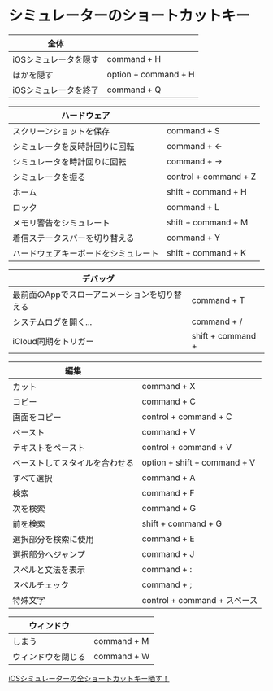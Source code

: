 # シミュレーターのショートカットキー

|全体||
|---|---|
|iOSシミュレータを隠す|command + H|
|ほかを隠す|option + command + H|
|iOSシミュレータを終了|command + Q|

|ハードウェア||
|---|---|
|スクリーンショットを保存|command + S|
|シミュレータを反時計回りに回転|command + ←|
|シミュレータを時計回りに回転|command + →|
|シミュレータを振る|control + command + Z|
|ホーム|shift + command + H|
|ロック|command + L|
|メモリ警告をシミュレート|shift + command + M|
|着信ステータスバーを切り替える|command + Y|
|ハードウェアキーボードをシミュレート|shift + command + K|

|デバッグ||
|---|---|
|最前面のAppでスローアニメーションを切り替える|command + T|
|システムログを開く...|command + /|
|iCloud同期をトリガー|shift + command + ||

|編集||
|---|---|
|カット|command + X|
|コピー|command + C|
|画面をコピー|control + command + C|
|ペースト|command + V|
|テキストをペースト|control + command + V|
|ペーストしてスタイルを合わせる|option + shift + command + V|
|すべて選択|command + A|
|検索|command + F|
|次を検索|command + G|
|前を検索|shift + command + G|
|選択部分を検索に使用|command + E|
|選択部分へジャンプ|command + J|
|スペルと文法を表示|command + :|
|スペルチェック|command + ;|
|特殊文字|control + command + スペース|

|ウィンドウ||
|---|---|
|しまう|command + M|
|ウィンドウを閉じる|command + W|

[iOSシミュレーターの全ショートカットキー晒す！](https://wayohoo.com/article/4963)